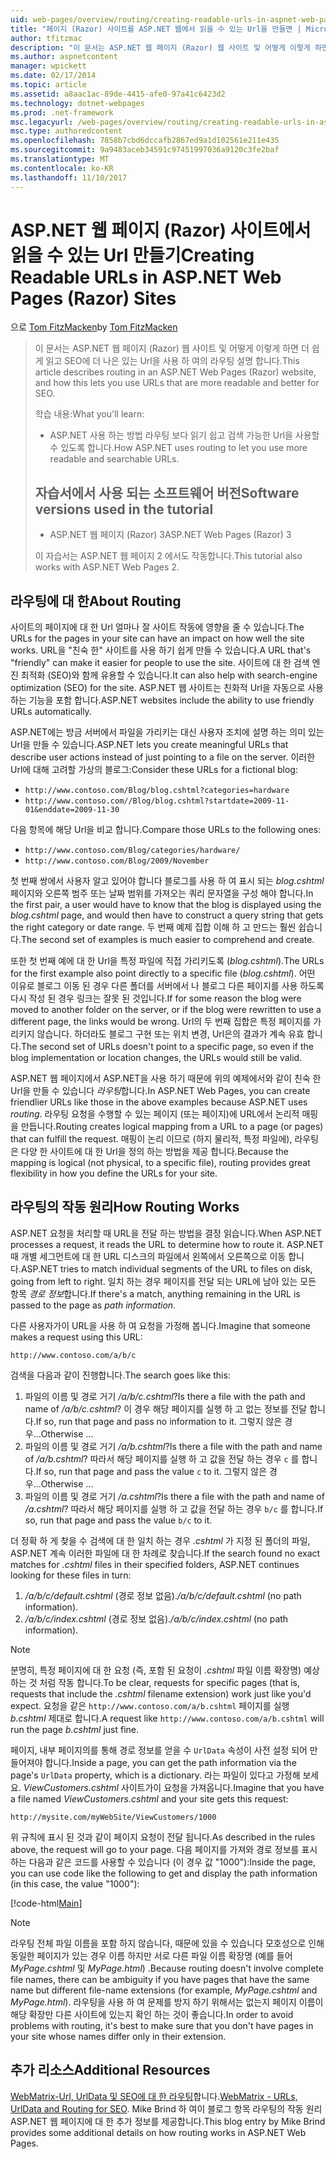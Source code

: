 ```yaml
---
uid: web-pages/overview/routing/creating-readable-urls-in-aspnet-web-pages-sites
title: "페이지 (Razor) 사이트를 ASP.NET 웹에서 읽을 수 있는 Url을 만들면 | Microsoft Docs"
author: tfitzmac
description: "이 문서는 ASP.NET 웹 페이지 (Razor) 웹 사이트 및 어떻게 이렇게 하면 더 쉽게 읽고 SEO에 더 나은 있는 Url을 사용 하 여의 라우팅 설명 합니다. 합니다..."
ms.author: aspnetcontent
manager: wpickett
ms.date: 02/17/2014
ms.topic: article
ms.assetid: a8aac1ac-89de-4415-afe0-97a41c6423d2
ms.technology: dotnet-webpages
ms.prod: .net-framework
msc.legacyurl: /web-pages/overview/routing/creating-readable-urls-in-aspnet-web-pages-sites
msc.type: authoredcontent
ms.openlocfilehash: 7858b7cbd6dccafb2867ed9a1d102561e211e435
ms.sourcegitcommit: 9a9483aceb34591c97451997036a9120c3fe2baf
ms.translationtype: MT
ms.contentlocale: ko-KR
ms.lasthandoff: 11/10/2017
---
```

<a name="creating-readable-urls-in-aspnet-web-pages-razor-sites"></a><span data-ttu-id="091f0-104">ASP.NET 웹 페이지 (Razor) 사이트에서 읽을 수 있는 Url 만들기</span><span class="sxs-lookup"><span data-stu-id="091f0-104">Creating Readable URLs in ASP.NET Web Pages (Razor) Sites</span></span>
====================
<span data-ttu-id="091f0-105">으로 [Tom FitzMacken](https://github.com/tfitzmac)</span><span class="sxs-lookup"><span data-stu-id="091f0-105">by [Tom FitzMacken](https://github.com/tfitzmac)</span></span>

> <span data-ttu-id="091f0-106">이 문서는 ASP.NET 웹 페이지 (Razor) 웹 사이트 및 어떻게 이렇게 하면 더 쉽게 읽고 SEO에 더 나은 있는 Url을 사용 하 여의 라우팅 설명 합니다.</span><span class="sxs-lookup"><span data-stu-id="091f0-106">This article describes routing in an ASP.NET Web Pages (Razor) website, and how this lets you use URLs that are more readable and better for SEO.</span></span>
> 
> <span data-ttu-id="091f0-107">학습 내용:</span><span class="sxs-lookup"><span data-stu-id="091f0-107">What you'll learn:</span></span>
> 
> - <span data-ttu-id="091f0-108">ASP.NET 사용 하는 방법 라우팅 보다 읽기 쉽고 검색 가능한 Url을 사용할 수 있도록 합니다.</span><span class="sxs-lookup"><span data-stu-id="091f0-108">How ASP.NET uses routing to let you use more readable and searchable URLs.</span></span>
>   
> 
> ## <a name="software-versions-used-in-the-tutorial"></a><span data-ttu-id="091f0-109">자습서에서 사용 되는 소프트웨어 버전</span><span class="sxs-lookup"><span data-stu-id="091f0-109">Software versions used in the tutorial</span></span>
> 
> 
> - <span data-ttu-id="091f0-110">ASP.NET 웹 페이지 (Razor) 3</span><span class="sxs-lookup"><span data-stu-id="091f0-110">ASP.NET Web Pages (Razor) 3</span></span>
>   
> 
> <span data-ttu-id="091f0-111">이 자습서는 ASP.NET 웹 페이지 2 에서도 작동합니다.</span><span class="sxs-lookup"><span data-stu-id="091f0-111">This tutorial also works with ASP.NET Web Pages 2.</span></span>


## <a name="about-routing"></a><span data-ttu-id="091f0-112">라우팅에 대 한</span><span class="sxs-lookup"><span data-stu-id="091f0-112">About Routing</span></span>

<span data-ttu-id="091f0-113">사이트의 페이지에 대 한 Url 얼마나 잘 사이트 작동에 영향을 줄 수 있습니다.</span><span class="sxs-lookup"><span data-stu-id="091f0-113">The URLs for the pages in your site can have an impact on how well the site works.</span></span> <span data-ttu-id="091f0-114">URL을 &quot;친숙 한&quot; 사이트를 사용 하기 쉽게 만들 수 있습니다.</span><span class="sxs-lookup"><span data-stu-id="091f0-114">A URL that's &quot;friendly&quot; can make it easier for people to use the site.</span></span> <span data-ttu-id="091f0-115">사이트에 대 한 검색 엔진 최적화 (SEO)와 함께 유용할 수 있습니다.</span><span class="sxs-lookup"><span data-stu-id="091f0-115">It can also help with search-engine optimization (SEO) for the site.</span></span> <span data-ttu-id="091f0-116">ASP.NET 웹 사이트는 친화적 Url을 자동으로 사용 하는 기능을 포함 합니다.</span><span class="sxs-lookup"><span data-stu-id="091f0-116">ASP.NET websites include the ability to use friendly URLs automatically.</span></span>

<span data-ttu-id="091f0-117">ASP.NET에는 방금 서버에서 파일을 가리키는 대신 사용자 조치에 설명 하는 의미 있는 Url을 만들 수 있습니다.</span><span class="sxs-lookup"><span data-stu-id="091f0-117">ASP.NET lets you create meaningful URLs that describe user actions instead of just pointing to a file on the server.</span></span> <span data-ttu-id="091f0-118">이러한 Url에 대해 고려할 가상의 블로그:</span><span class="sxs-lookup"><span data-stu-id="091f0-118">Consider these URLs for a fictional blog:</span></span>

- `http://www.contoso.com/Blog/blog.cshtml?categories=hardware`
- `http://www.contoso.com//Blog/blog.cshtml?startdate=2009-11-01&enddate=2009-11-30`

<span data-ttu-id="091f0-119">다음 항목에 해당 Url을 비교 합니다.</span><span class="sxs-lookup"><span data-stu-id="091f0-119">Compare those URLs to the following ones:</span></span>

- `http://www.contoso.com/Blog/categories/hardware/`
- `http://www.contoso.com/Blog/2009/November`

<span data-ttu-id="091f0-120">첫 번째 쌍에서 사용자 알고 있어야 합니다 블로그를 사용 하 여 표시 되는 *blog.cshtml* 페이지와 오른쪽 범주 또는 날짜 범위를 가져오는 쿼리 문자열을 구성 해야 합니다.</span><span class="sxs-lookup"><span data-stu-id="091f0-120">In the first pair, a user would have to know that the blog is displayed using the *blog.cshtml* page, and would then have to construct a query string that gets the right category or date range.</span></span> <span data-ttu-id="091f0-121">두 번째 예제 집합 이해 하 고 만드는 훨씬 쉽습니다.</span><span class="sxs-lookup"><span data-stu-id="091f0-121">The second set of examples is much easier to comprehend and create.</span></span>

<span data-ttu-id="091f0-122">또한 첫 번째 예에 대 한 Url을 특정 파일에 직접 가리키도록 (*blog.cshtml*).</span><span class="sxs-lookup"><span data-stu-id="091f0-122">The URLs for the first example also point directly to a specific file (*blog.cshtml*).</span></span> <span data-ttu-id="091f0-123">어떤 이유로 블로그 이동 된 경우 다른 폴더를 서버에서 나 블로그 다른 페이지를 사용 하도록 다시 작성 된 경우 링크는 잘못 된 것입니다.</span><span class="sxs-lookup"><span data-stu-id="091f0-123">If for some reason the blog were moved to another folder on the server, or if the blog were rewritten to use a different page, the links would be wrong.</span></span> <span data-ttu-id="091f0-124">Url의 두 번째 집합은 특정 페이지를 가리키지 않습니다. 하더라도 블로그 구현 또는 위치 변경, Url은의 결과가 계속 유효 합니다.</span><span class="sxs-lookup"><span data-stu-id="091f0-124">The second set of URLs doesn't point to a specific page, so even if the blog implementation or location changes, the URLs would still be valid.</span></span>

<span data-ttu-id="091f0-125">ASP.NET 웹 페이지에서 ASP.NET을 사용 하기 때문에 위의 예제에서와 같이 친숙 한 Url을 만들 수 있습니다 *라우팅*합니다.</span><span class="sxs-lookup"><span data-stu-id="091f0-125">In ASP.NET Web Pages, you can create friendlier URLs like those in the above examples because ASP.NET uses *routing*.</span></span> <span data-ttu-id="091f0-126">라우팅 요청을 수행할 수 있는 페이지 (또는 페이지)에 URL에서 논리적 매핑을 만듭니다.</span><span class="sxs-lookup"><span data-stu-id="091f0-126">Routing creates logical mapping from a URL to a page (or pages) that can fulfill the request.</span></span> <span data-ttu-id="091f0-127">매핑이 논리 이므로 (하지 물리적, 특정 파일에), 라우팅은 다양 한 사이트에 대 한 Url을 정의 하는 방법을 제공 합니다.</span><span class="sxs-lookup"><span data-stu-id="091f0-127">Because the mapping is logical (not physical, to a specific file), routing provides great flexibility in how you define the URLs for your site.</span></span>

## <a name="how-routing-works"></a><span data-ttu-id="091f0-128">라우팅의 작동 원리</span><span class="sxs-lookup"><span data-stu-id="091f0-128">How Routing Works</span></span>

<span data-ttu-id="091f0-129">ASP.NET 요청을 처리할 때 URL을 전달 하는 방법을 결정 읽습니다.</span><span class="sxs-lookup"><span data-stu-id="091f0-129">When ASP.NET processes a request, it reads the URL to determine how to route it.</span></span> <span data-ttu-id="091f0-130">ASP.NET 때 개별 세그먼트에 대 한 URL 디스크의 파일에서 왼쪽에서 오른쪽으로 이동 합니다.</span><span class="sxs-lookup"><span data-stu-id="091f0-130">ASP.NET tries to match individual segments of the URL to files on disk, going from left to right.</span></span> <span data-ttu-id="091f0-131">일치 하는 경우 페이지를 전달 되는 URL에 남아 있는 모든 항목 *경로 정보*합니다.</span><span class="sxs-lookup"><span data-stu-id="091f0-131">If there's a match, anything remaining in the URL is passed to the page as *path information*.</span></span>

<span data-ttu-id="091f0-132">다른 사용자가이 URL을 사용 하 여 요청을 가정해 봅니다.</span><span class="sxs-lookup"><span data-stu-id="091f0-132">Imagine that someone makes a request using this URL:</span></span>

`http://www.contoso.com/a/b/c`

<span data-ttu-id="091f0-133">검색을 다음과 같이 진행합니다.</span><span class="sxs-lookup"><span data-stu-id="091f0-133">The search goes like this:</span></span>

1. <span data-ttu-id="091f0-134">파일의 이름 및 경로 거기 */a/b/c.cshtml*?</span><span class="sxs-lookup"><span data-stu-id="091f0-134">Is there a file with the path and name of */a/b/c.cshtml*?</span></span> <span data-ttu-id="091f0-135">이 경우 해당 페이지를 실행 하 고 없는 정보를 전달 합니다.</span><span class="sxs-lookup"><span data-stu-id="091f0-135">If so, run that page and pass no information to it.</span></span> <span data-ttu-id="091f0-136">그렇지 않은 경우...</span><span class="sxs-lookup"><span data-stu-id="091f0-136">Otherwise ...</span></span>
2. <span data-ttu-id="091f0-137">파일의 이름 및 경로 거기 */a/b.cshtml*?</span><span class="sxs-lookup"><span data-stu-id="091f0-137">Is there a file with the path and name of */a/b.cshtml*?</span></span> <span data-ttu-id="091f0-138">따라서 해당 페이지를 실행 하 고 값을 전달 하는 경우 `c` 를 합니다.</span><span class="sxs-lookup"><span data-stu-id="091f0-138">If so, run that page and pass the value `c` to it.</span></span> <span data-ttu-id="091f0-139">그렇지 않은 경우...</span><span class="sxs-lookup"><span data-stu-id="091f0-139">Otherwise …</span></span>
3. <span data-ttu-id="091f0-140">파일의 이름 및 경로 거기 */a.cshtml*?</span><span class="sxs-lookup"><span data-stu-id="091f0-140">Is there a file with the path and name of */a.cshtml*?</span></span> <span data-ttu-id="091f0-141">따라서 해당 페이지를 실행 하 고 값을 전달 하는 경우 `b/c` 를 합니다.</span><span class="sxs-lookup"><span data-stu-id="091f0-141">If so, run that page and pass the value `b/c` to it.</span></span>

<span data-ttu-id="091f0-142">더 정확 하 게 찾을 수 검색에 대 한 일치 하는 경우 *.cshtml* 가 지정 된 폴더의 파일, ASP.NET 계속 이러한 파일에 대 한 차례로 찾습니다.</span><span class="sxs-lookup"><span data-stu-id="091f0-142">If the search found no exact matches for *.cshtml* files in their specified folders, ASP.NET continues looking for these files in turn:</span></span>

1. <span data-ttu-id="091f0-143">*/a/b/c/default.cshtml* (경로 정보 없음).</span><span class="sxs-lookup"><span data-stu-id="091f0-143">*/a/b/c/default.cshtml* (no path information).</span></span>
2. <span data-ttu-id="091f0-144">*/a/b/c/index.cshtml* (경로 정보 없음).</span><span class="sxs-lookup"><span data-stu-id="091f0-144">*/a/b/c/index.cshtml* (no path information).</span></span>

> [!NOTE]
> <span data-ttu-id="091f0-145">분명히, 특정 페이지에 대 한 요청 (즉, 포함 된 요청이 *.cshtml* 파일 이름 확장명) 예상 하는 것 처럼 작동 합니다.</span><span class="sxs-lookup"><span data-stu-id="091f0-145">To be clear, requests for specific pages (that is, requests that include the *.cshtml* filename extension) work just like you'd expect.</span></span> <span data-ttu-id="091f0-146">요청을 같은 `http://www.contoso.com/a/b.cshtml` 페이지를 실행 *b.cshtml* 제대로 합니다.</span><span class="sxs-lookup"><span data-stu-id="091f0-146">A request like `http://www.contoso.com/a/b.cshtml` will run the page *b.cshtml* just fine.</span></span>


<span data-ttu-id="091f0-147">페이지, 내부 페이지의를 통해 경로 정보를 얻을 수 `UrlData` 속성이 사전 설정 되어 만들어져야 합니다.</span><span class="sxs-lookup"><span data-stu-id="091f0-147">Inside a page, you can get the path information via the page's `UrlData` property, which is a dictionary.</span></span> <span data-ttu-id="091f0-148">라는 파일이 있다고 가정해 보세요. *ViewCustomers.cshtml* 사이트가이 요청을 가져옵니다.</span><span class="sxs-lookup"><span data-stu-id="091f0-148">Imagine that you have a file named *ViewCustomers.cshtml* and your site gets this request:</span></span>

`http://mysite.com/myWebSite/ViewCustomers/1000`

<span data-ttu-id="091f0-149">위 규칙에 표시 된 것과 같이 페이지 요청이 전달 됩니다.</span><span class="sxs-lookup"><span data-stu-id="091f0-149">As described in the rules above, the request will go to your page.</span></span> <span data-ttu-id="091f0-150">다음 페이지를 가져와 경로 정보를 표시 하는 다음과 같은 코드를 사용할 수 있습니다 (이 경우 값 &quot;1000&quot;):</span><span class="sxs-lookup"><span data-stu-id="091f0-150">Inside the page, you can use code like the following to get and display the path information (in this case, the value &quot;1000&quot;):</span></span>

[!code-html[Main](creating-readable-urls-in-aspnet-web-pages-sites/samples/sample1.html)]

> [!NOTE]
> <span data-ttu-id="091f0-151">라우팅 전체 파일 이름을 포함 하지 않습니다, 때문에 있을 수 있습니다 모호성으로 인해 동일한 페이지가 있는 경우 이름 하지만 서로 다른 파일 이름 확장명 (예를 들어 *MyPage.cshtml* 및 *MyPage.html*) .</span><span class="sxs-lookup"><span data-stu-id="091f0-151">Because routing doesn't involve complete file names, there can be ambiguity if you have pages that have the same name but different file-name extensions (for example, *MyPage.cshtml* and *MyPage.html*).</span></span> <span data-ttu-id="091f0-152">라우팅을 사용 하 여 문제를 방지 하기 위해서는 없는지 페이지 이름이 해당 확장만 다른 사이트에 있는지 확인 하는 것이 좋습니다.</span><span class="sxs-lookup"><span data-stu-id="091f0-152">In order to avoid problems with routing, it's best to make sure that you don't have pages in your site whose names differ only in their extension.</span></span>


<a id="Additional_Resources"></a>
## <a name="additional-resources"></a><span data-ttu-id="091f0-153">추가 리소스</span><span class="sxs-lookup"><span data-stu-id="091f0-153">Additional Resources</span></span>

<span data-ttu-id="091f0-154">[WebMatrix-Url, UrlData 및 SEO에 대 한 라우팅](http://www.mikesdotnetting.com/Article/165/WebMatrix-URLs-UrlData-and-Routing-for-SEO)합니다.</span><span class="sxs-lookup"><span data-stu-id="091f0-154">[WebMatrix - URLs, UrlData and Routing for SEO](http://www.mikesdotnetting.com/Article/165/WebMatrix-URLs-UrlData-and-Routing-for-SEO).</span></span> <span data-ttu-id="091f0-155">Mike Brind 하 여이 블로그 항목 라우팅의 작동 원리 ASP.NET 웹 페이지에 대 한 추가 정보를 제공합니다.</span><span class="sxs-lookup"><span data-stu-id="091f0-155">This blog entry by Mike Brind provides some additional details on how routing works in ASP.NET Web Pages.</span></span>
